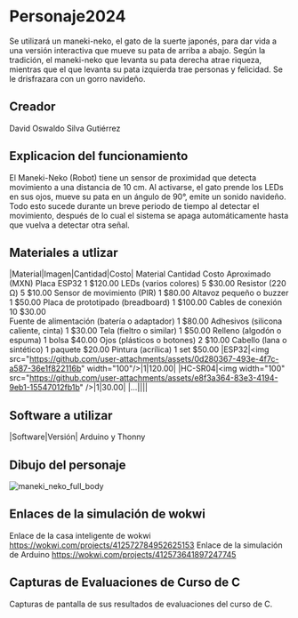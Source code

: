 # Personaje2024
Se utilizará un maneki-neko, el gato de la suerte japonés, para dar vida a una versión interactiva que mueve su pata de arriba a abajo. Según la tradición, el maneki-neko que levanta su pata derecha atrae riqueza, mientras que el que levanta su pata izquierda trae personas y felicidad. Se le drisfrazara con un gorro navideño.
## Creador
David Oswaldo Silva Gutiérrez
## Explicacion del funcionamiento
El Maneki-Neko (Robot) tiene un sensor de proximidad que detecta movimiento a una distancia de 10 cm. Al activarse, el gato prende los LEDs en sus ojos, mueve su pata en un ángulo de 90°, emite un sonido navideño. Todo esto sucede durante un breve periodo de tiempo al detectar el movimiento, después de lo cual el sistema se apaga automáticamente hasta que vuelva a detectar otra señal.

## Materiales a utlizar
|Material|Imagen|Cantidad|Costo|
Material                                     	Cantidad	Costo Aproximado (MXN)
Placa ESP32	                                    	1	    $120.00
LEDs (varios colores)	                          	5	    $30.00
Resistor (220 Ω)	                              	5	    $10.00
Sensor de movimiento (PIR)	                    	1    	$80.00
Altavoz pequeño o buzzer	                      	1	   	$50.00
Placa de prototipado (breadboard)	              	1	   	$100.00
Cables de conexión		                           10	   	$30.00	
Fuente de alimentación (batería o adaptador)	  	1	   	$80.00
Adhesivos (silicona caliente, cinta)	            1	   	$30.00
Tela (fieltro o similar)	                        1	   	$50.00
Relleno (algodón o espuma)	                      1    bolsa	$40.00
Ojos (plásticos o botones)	                      2	   	$10.00
Cabello (lana o sintético)                      	1    	paquete	$20.00
Pintura (acrílica)	                              1    	set	$50.00
|ESP32|<img src="https://github.com/user-attachments/assets/0d280367-493e-4f7c-a587-36e1f822116b&quot; width="100"/>|1|120.00|
|HC-SR04|<img width="100" src="https://github.com/user-attachments/assets/e8f3a364-83e3-4194-9eb1-15547012fb1b&quot; />|1|30.00|
|...||||

## Software a utilizar
|Software|Versión|
Arduino y Thonny

## Dibujo del personaje
![maneki_neko_full_body](https://github.com/user-attachments/assets/061c0333-46cc-4b83-9d38-4e7119c26757)


## Enlaces de la simulación de wokwi
Enlace de la casa inteligente de wokwi https://wokwi.com/projects/412572784952625153
Enlace de la simulación de Arduino https://wokwi.com/projects/412573641897247745


## Capturas de Evaluaciones de Curso de C
Capturas de pantalla de sus resultados de evaluaciones del curso de C.

